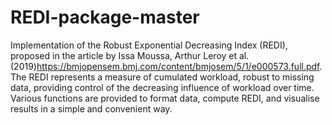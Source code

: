 # REDI-package-master
Implementation of the Robust Exponential Decreasing Index (REDI), proposed in the article by Issa Moussa, Arthur Leroy et al. (2019)<https://bmjopensem.bmj.com/content/bmjosem/5/1/e000573.full.pdf>.
The REDI represents a measure of cumulated workload, robust to missing data, providing control of the decreasing influence of workload over time. 
Various functions are provided to format data, compute REDI, and visualise results in a simple and convenient way.
